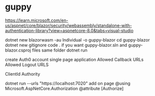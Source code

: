 # guppy

https://learn.microsoft.com/en-us/aspnet/core/blazor/security/webassembly/standalone-with-authentication-library?view=aspnetcore-8.0&tabs=visual-studio

dotnet new blazorwasm -au Individual -o guppy-blazor
cd guppy-blazor
dotnet new gitignore
code .
 if you want guppy-blazor.sln and guppy-blazor.csproj files same folder
dotnet run

create Auth0 account
single page application
Allowed Callback URLs
Allowed Logout URLS

ClientId
Authority


dotnet run --urls "https://localhost:7020"
add on page
@using Microsoft.AspNetCore.Authorization
@attribute [Authorize]